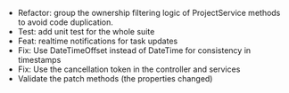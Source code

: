 - Refactor: group the ownership filtering logic of ProjectService methods to avoid code duplication.
- Test: add unit test for the whole suite
- Feat: realtime notifications for task updates
- Fix: Use DateTimeOffset instead of DateTime for consistency in timestamps
- Fix: Use the cancellation token in the controller and services
- Validate the patch methods (the properties changed)